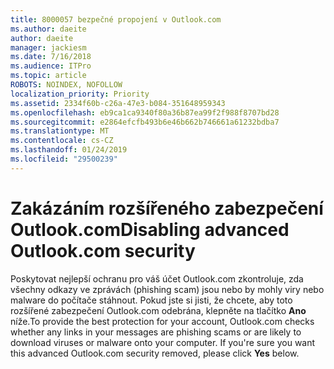 ```yaml
---
title: 8000057 bezpečné propojení v Outlook.com
ms.author: daeite
author: daeite
manager: jackiesm
ms.date: 7/16/2018
ms.audience: ITPro
ms.topic: article
ROBOTS: NOINDEX, NOFOLLOW
localization_priority: Priority
ms.assetid: 2334f60b-c26a-47e3-b084-351648959343
ms.openlocfilehash: eb9ca1ca9340f80a36b87ea99f2f988f8707bd28
ms.sourcegitcommit: e2864efcfb493b6e46b662b746661a61232bdba7
ms.translationtype: MT
ms.contentlocale: cs-CZ
ms.lasthandoff: 01/24/2019
ms.locfileid: "29500239"
---
```

# <a name="disabling-advanced-outlookcom-security"></a><span data-ttu-id="c0fe8-102">Zakázáním rozšířeného zabezpečení Outlook.com</span><span class="sxs-lookup"><span data-stu-id="c0fe8-102">Disabling advanced Outlook.com security</span></span>

<span data-ttu-id="c0fe8-p101">Poskytovat nejlepší ochranu pro váš účet Outlook.com zkontroluje, zda všechny odkazy ve zprávách (phishing scam) jsou nebo by mohly viry nebo malware do počítače stáhnout. Pokud jste si jisti, že chcete, aby toto rozšířené zabezpečení Outlook.com odebrána, klepněte na tlačítko **Ano** níže.</span><span class="sxs-lookup"><span data-stu-id="c0fe8-p101">To provide the best protection for your account, Outlook.com checks whether any links in your messages are phishing scams or are likely to download viruses or malware onto your computer. If you're sure you want this advanced Outlook.com security removed, please click **Yes** below.</span></span> 
  

